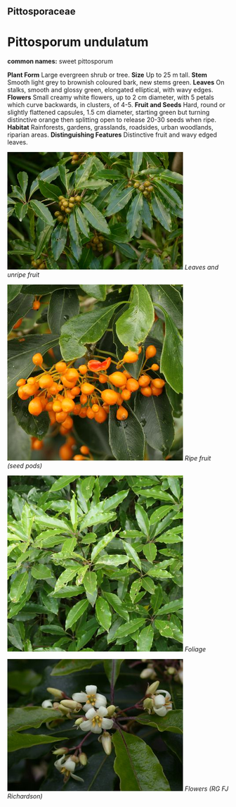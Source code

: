 ## Pittosporaceae
# Pittosporum undulatum
**common names:** sweet pittosporum

**Plant Form** Large evergreen shrub or tree. **Size** Up to 25 m tall. **Stem** Smooth light grey to brownish coloured bark, new stems green. **Leaves** On stalks, smooth and glossy green, elongated elliptical, with wavy edges. **Flowers** Small creamy white flowers, up to 2 cm diameter, with 5 petals which curve backwards, in clusters, of 4-5. **Fruit and Seeds** Hard, round or slightly flattened capsules, 1.5 cm diameter, starting green but turning distinctive orange then splitting open to release 20-30 seeds when ripe. **Habitat** Rainforests, gardens, grasslands, roadsides, urban woodlands, riparian areas. **Distinguishing Features** Distinctive fruit and wavy edged leaves.


![Leaves and unripe fruit](12664_P6960792.jpg)
 *Leaves and unripe fruit* 

![Ripe fruit (seed pods)](69486_P1011931.jpg)
 *Ripe fruit (seed pods)* 

![Foliage](68357_P1000347.jpg)
 *Foliage* 

![Flowers (RG FJ Richardson)](20565_Pittosporum-undulatum13.jpg)
 *Flowers (RG FJ Richardson)* 

